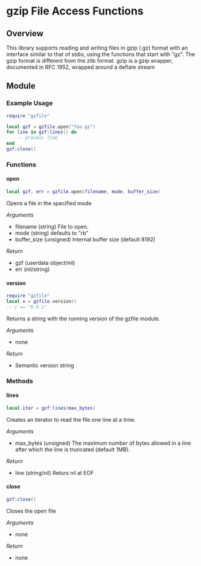# gzip File Access Functions

## Overview
This library supports reading and writing files in gzip (.gz) format with an
interface similar to that of stdio, using the functions that start with "gz".
The gzip format is different from the zlib format. gzip is a gzip wrapper,
documented in RFC 1952, wrapped around a deflate stream

## Module

### Example Usage
```lua
require "gzfile"

local gzf = gzfile.open("foo.gz")
for line in gzf:lines() do
    -- process line
end
gzf:close()

```

### Functions

#### open
```lua
local gzf, err = gzfile.open(filename, mode, buffer_size)
```

Opens a file in the specified mode

*Arguments*
- filename (string) File to open.
- mode (string) defaults to "rb"
- buffer_size (unsigned) Internal buffer size (default 8192)

*Return*
- gzf (userdata object/nil)
- err (nil/string)

#### version
```lua
require "gzfile"
local v = gzfile.version()
-- v == "0.0.1"
```

Returns a string with the running version of the gzfile module.

*Arguments*
- none

*Return*
- Semantic version string

### Methods

#### lines
```lua
local iter = gzf:lines(max_bytes)
```

Creates an iterator to read the file one line at a time.

*Arguments*
- max_bytes (unsigned) The maximum number of bytes allowed in a line after
which the line is truncated (default 1MB).

*Return*
- line (string/nil) Returs nil at EOF

#### close
```lua
gzf:close()
```

Closes the open file

*Arguments*
- none

*Return*
- none
